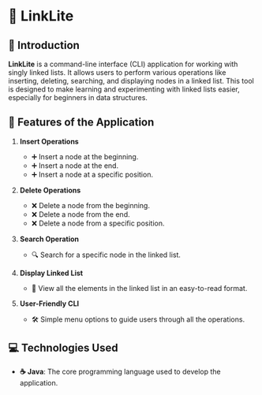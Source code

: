 # 🚀 LinkLite  

## 📖 Introduction  
**LinkLite** is a command-line interface (CLI) application for working with singly linked lists. It allows users to perform various operations like inserting, deleting, searching, and displaying nodes in a linked list. This tool is designed to make learning and experimenting with linked lists easier, especially for beginners in data structures.  

## 🌟 Features of the Application  
1. **Insert Operations**  
   - ➕ Insert a node at the beginning.  
   - ➕ Insert a node at the end.  
   - ➕ Insert a node at a specific position.  

2. **Delete Operations**  
   - ❌ Delete a node from the beginning.  
   - ❌ Delete a node from the end.  
   - ❌ Delete a node from a specific position.  

3. **Search Operation**  
   - 🔍 Search for a specific node in the linked list.  

4. **Display Linked List**  
   - 📜 View all the elements in the linked list in an easy-to-read format.  

5. **User-Friendly CLI**  
   - 🛠️ Simple menu options to guide users through all the operations.  

## 💻 Technologies Used  
- **☕ Java**: The core programming language used to develop the application.  
